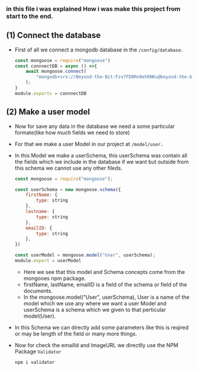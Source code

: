 ### in this file i was explained How i was make this project from start to the end.

## (1) Connect the database
- First of all we connect a mongodb database in the `/config/database.`

    ```js
    const mongoose = require("mongoose")
    const connnectDB = async () =>{
        await mongoose.connect(
            "mongodb+srv://Beyond-the-Bit:Fzv7FD0Rn0ehRNKu@beyond-the-bit-cluster.zg6w8.mongodb.net/beyound-the-bits"
        );
    }
    module.exports = connnectDB
    ```

## (2) Make a user model

- Now for save any data in the database we need a some particular formate(like how much fields we need to store)
- For that we make a user Model in our project at `/model/user.`
- In this Model we make a userSchema, this userSchema was contain all the fields which we include in the database if we want but outside from this schema we cannot use any other fileds.

    ```js
    const mongoose = require("mongoose");

    const userSchema = new mongoose.schema({
        firstName: {
            type: string
        },
        lastname: {
            type: string
        },
        emailID: {
            type: string
        },
    })

    const userModel = mongoose.model("User", userSchema);
    module.export = userModel
    ```
    - Here we see that this model and Schema concepts come from the mongooes npm package.
    - firstName, lastName, emailID is a field of the schema or field of the documents.
    - In the mongoose.model("User", userSchema), User is a name of the model which we use any where we want a user Model and userSchema is a schema which we given to that perticular model(User).
- In  this Schema we can directly add some parameters like this is reqired or may be length of the field or many more things.
- Now for check the emailId and ImageURL we directlly use the NPM Package `Validator`
    ``` js 
    npm i validator
    ```